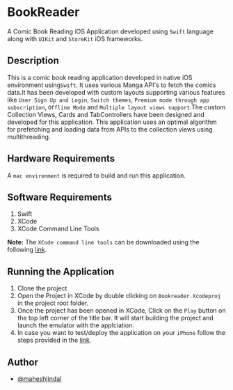 # BookReader
A Comic Book Reading iOS Application developed using `Swift` language along with `UIKit` and `StoreKit` iOS frameworks.

## Description
This is a comic book reading application developed in native iOS environment using`Swift`. It uses various Manga API's to fetch the comics data.It has been developed with custom layouts supporting various features like `User Sign Up and Login`, `Switch themes`, `Premium mode through app subscription`, `Offline Mode` and `Multiple layout views support`.The custom Collection Views, Cards and TabControllers have been designed and developed for this application. This application uses an optimal algorithm for prefetching and loading data from APIs to the collection views using multithreading.

## Hardware Requirements
A `mac environment` is required to build and run this application.

## Software Requirements
1. Swift
2. XCode
3. XCode Command Line Tools

**Note:** The `XCode command line tools` can be downloaded using the following [link](https://developer.apple.com/download/more/).

## Running the Application
1. Clone the project
2. Open the Project in XCode by double clicking on `Bookreader.Xcodeproj` in the project root folder.
3. Once the project has been opened in XCode, Click on the `Play` button on the top left corner of the title bar. It will start building the project and launch the emulator with the applciation.
4. In case you want to test/deploy the application on your `iPhone` follow the steps provided in the [link](https://codewithchris.com/deploy-your-app-on-an-iphone/).

## Author
- [@maheshjindal](https://www.github.com/maheshjindal)

